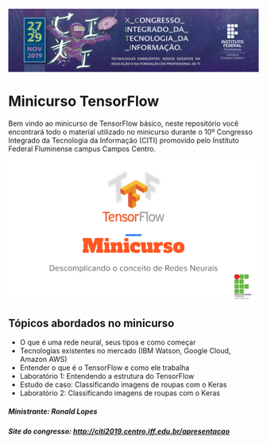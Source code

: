 
![](CITI_2019_01.jpg)

# Minicurso TensorFlow
Bem vindo ao minicurso de TensorFlow básico, neste repositório você encontrará todo o material utilizado no minicurso durante o 10º Congresso Integrado da Tecnologia da Informação (CITI) promovido pelo Instituto Federal Fluminense campus Campos Centro.

![](Minicurso.png)

## Tópicos abordados no minicurso

* O que é uma rede neural, seus tipos e como começar
* Tecnologias existentes no mercado (IBM Watson, Google Cloud, Amazon AWS)
* Entender o que é o TensorFlow e como ele trabalha
* Laboratório 1: Entendendo a estrutura do TensorFlow
* Estudo de caso: Classificando imagens de roupas com o Keras 
* Laboratório 2: Classificando imagens de roupas com o Keras



##### Ministrante: Ronald Lopes
##### Site do congresso: http://citi2019.centro.iff.edu.br/apresentacao